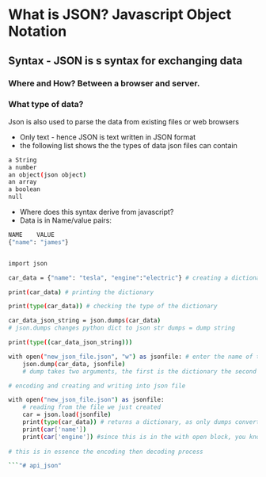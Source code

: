 # What is JSON? Javascript Object Notation

## Syntax - JSON is s syntax for exchanging data

### Where and How? Between a browser and server.

### What type of data? 

Json is also used to parse the data from existing files or web browsers
- Only text - hence JSON is text written in JSON format
- the following list shows the the types of data json files can contain
``` bash
a String
a number
an object(json object)
an array
a boolean
null
```

- Where does this syntax derive from javascript?
- Data is in Name/value pairs:
``` bash
NAME    VALUE
{"name": "james"}
``` 

``` bash

import json

car_data = {"name": "tesla", "engine":"electric"} # creating a dictionary

print(car_data) # printing the dictionary

print(type(car_data)) # checking the type of the dictionary

car_data_json_string = json.dumps(car_data)
# json.dumps changes python dict to json str dumps = dump string

print(type((car_data_json_string)))

with open("new_json_file.json", "w") as jsonfile: # enter the name of the file, make it writable using "w"
    json.dump(car_data, jsonfile)
    # dump takes two arguments, the first is the dictionary the second is the file object to dump it to

# encoding and creating and writing into json file

with open("new_json_file.json") as jsonfile:
    # reading from the file we just created
    car = json.load(jsonfile)
    print(type(car_data)) # returns a dictionary, as only dumps converts to string whereas dump puts a json object somewhere
    print(car['name'])
    print(car['engine']) #since this is in the with open block, you know that this is coming from the new file
    
# this is in essence the encoding then decoding process

```"# api_json" 
